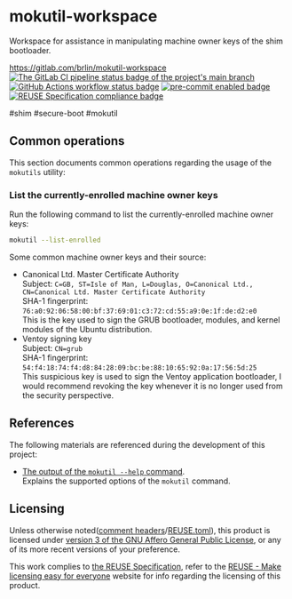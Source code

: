 # mokutil-workspace

Workspace for assistance in manipulating machine owner keys of the shim bootloader.

<https://gitlab.com/brlin/mokutil-workspace>  
[![The GitLab CI pipeline status badge of the project's `main` branch](https://gitlab.com/brlin/mokutil-workspace/badges/main/pipeline.svg?ignore_skipped=true "Click here to check out the comprehensive status of the GitLab CI pipelines")](https://gitlab.com/brlin/mokutil-workspace/-/pipelines) [![GitHub Actions workflow status badge](https://github.com/brlin-tw/mokutil-workspace/actions/workflows/check-potential-problems.yml/badge.svg "GitHub Actions workflow status")](https://github.com/brlin-tw/mokutil-workspace/actions/workflows/check-potential-problems.yml) [![pre-commit enabled badge](https://img.shields.io/badge/pre--commit-enabled-brightgreen?logo=pre-commit&logoColor=white "This project uses pre-commit to check potential problems")](https://pre-commit.com/) [![REUSE Specification compliance badge](https://api.reuse.software/badge/gitlab.com/brlin/mokutil-workspace "This project complies to the REUSE specification to decrease software licensing costs")](https://api.reuse.software/info/gitlab.com/brlin/mokutil-workspace)

\#shim \#secure-boot \#mokutil

## Common operations

This section documents common operations regarding the usage of the `mokutils` utility:

### List the currently-enrolled machine owner keys

Run the following command to list the currently-enrolled machine owner keys:

```bash
mokutil --list-enrolled
```

Some common machine owner keys and their source:

* Canonical Ltd. Master Certificate Authority  
  Subject: `C=GB, ST=Isle of Man, L=Douglas, O=Canonical Ltd., CN=Canonical Ltd. Master Certificate Authority`  
  SHA-1 fingerprint: `76:a0:92:06:58:00:bf:37:69:01:c3:72:cd:55:a9:0e:1f:de:d2:e0`  
  This is the key used to sign the GRUB bootloader, modules, and kernel modules of the Ubuntu distribution.
* Ventoy signing key  
  Subject: `CN=grub`  
  SHA-1 fingerprint: `54:f4:18:74:f4:d8:84:28:09:bc:be:88:10:65:92:0a:17:56:5d:25`  
  This suspicious key is used to sign the Ventoy application bootloader, I would recommend revoking the key whenever it is no longer used from the security perspective.

## References

The following materials are referenced during the development of this project:

* [The output of the `mokutil --help` command](command-outputs/mokutil-help.out.txt).  
  Explains the supported options of the `mokutil` command.

## Licensing

Unless otherwise noted([comment headers](https://reuse.software/spec-3.3/#comment-headers)/[REUSE.toml](https://reuse.software/spec-3.3/#reusetoml)), this product is licensed under [version 3 of the GNU Affero General Public License](https://www.gnu.org/licenses/agpl-3.0.en.html), or any of its more recent versions of your preference.

This work complies to [the REUSE Specification](https://reuse.software/spec/), refer to the [REUSE - Make licensing easy for everyone](https://reuse.software/) website for info regarding the licensing of this product.
